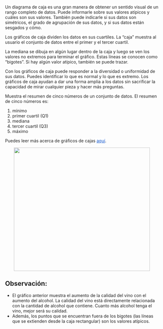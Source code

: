 <p><span style="color:#212121"><span style="background-color:#ffffff">Un diagrama de caja es una gran manera de obtener un sentido visual de un rango completo de datos. Puede informarle sobre sus valores atípicos y cuáles son sus valores. También puede indicarle si sus datos son simétricos, el grado de agrupación de sus datos, y si sus datos están sesgados y cómo.</span></span></p>

<p><span style="color:#212121"><span style="background-color:#ffffff"> Los gráficos de caja dividen los datos en sus cuartiles. La &ldquo;caja&rdquo; muestra al usuario el conjunto de datos entre el primer y el tercer cuartil.</span></span></p>

<p><span style="color:#212121"><span style="background-color:#ffffff">La mediana se dibuja en algún lugar dentro de la caja y luego se ven los valores no extremos para terminar el gráfico. Estas líneas se conocen como &ldquo;bigotes&rdquo;. Si hay algún valor atípico, también se puede trazar.</span></span></p>

<p><span style="color:#212121"><span style="background-color:#ffffff">Con los gráficos de caja puede responder a la diversidad o uniformidad de sus datos. Puedes identificar lo que es normal y lo que es extremo. Los gráficos de caja ayudan a dar una forma amplia a los datos sin sacrificar la capacidad de mirar cualquier pieza y hacer más preguntas.</span></span></p>

<p><span style="color:#212121"><span style="background-color:#ffffff">Muestra el resumen de cinco números de un conjunto de datos. El resumen de cinco números es:</span></span></p>

<ol>
	<li style="list-style-type:decimal"><span style="color:#212121"><span style="background-color:#ffffff">mínimo</span></span></li>
	<li style="list-style-type:decimal"><span style="color:#212121"><span style="background-color:#ffffff">primer cuartil (Q1)</span></span></li>
	<li style="list-style-type:decimal"><span style="color:#212121"><span style="background-color:#ffffff">mediana</span></span></li>
	<li style="list-style-type:decimal"><span style="color:#212121"><span style="background-color:#ffffff">tercer cuartil (Q3)</span></span></li>
	<li style="list-style-type:decimal"><span style="color:#212121"><span style="background-color:#ffffff">máximo</span></span></li>
</ol>

<p><span style="color:#212121"><span style="background-color:#ffffff">Puedes leer más acerca de gráficos de cajas </span></span><a href="https://towardsdatascience.com/understanding-boxplots-5e2df7bcbd51" style="text-decoration:none"><span style="color:#1155cc"><span style="background-color:#ffffff"><u>aquí</u></span></span></a><span style="color:#212121"><span style="background-color:#ffffff">.</span></span></p>

<p style="text-align:center"><img alt="" height="407" src="https://dphi-courses.s3.ap-south-1.amazonaws.com/introduction-to-eda/Module3/eda3m8.png" width="447" /></p>

<h2><span style="color:#212121"><strong>Observación:</strong></span></h2>

<ul>
	<li style="list-style-type:disc"><span style="color:#212121">El gráfico anterior muestra el aumento de la calidad del vino con el aumento del alcohol. La calidad del vino está directamente relacionada con la cantidad de alcohol que contiene. </span><span style="color:#212121">Cuanto más alcohol tenga el vino, mejor será su calidad.</span></li>
	<li style="list-style-type:disc"><span style="color:#212121">Además, los puntos que se encuentran fuera de los bigotes (las líneas que se extienden desde la caja rectangular) son los valores atípicos.</span></li>
</ul>